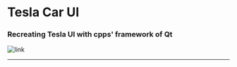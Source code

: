 # Tesla Car UI

### Recreating Tesla UI with cpps' framework of Qt

![link](https://i.ibb.co/wW0HTWV/Screenshot-from-2024-02-22-15-39-36.png)

---
